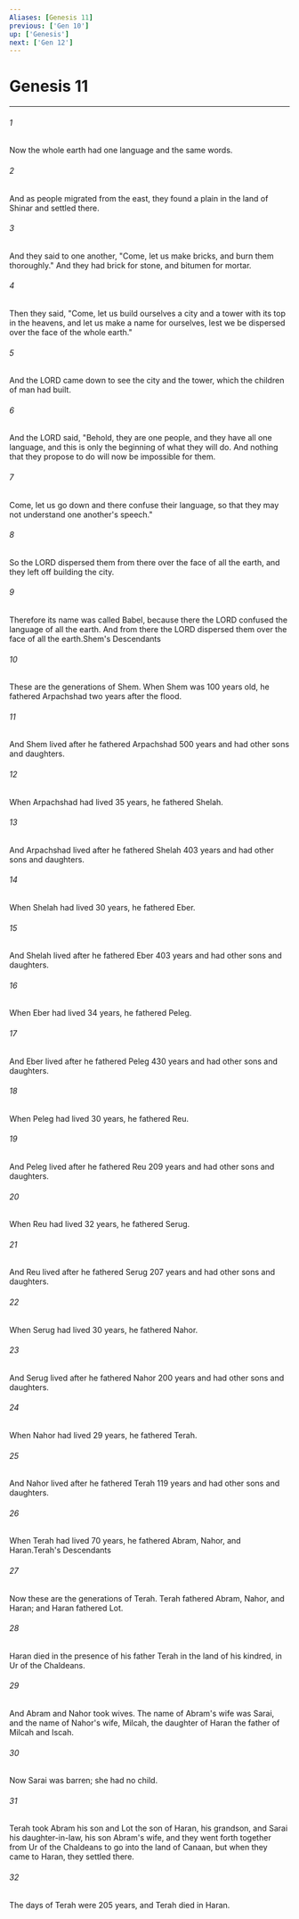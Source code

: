 ```yaml
---
Aliases: [Genesis 11]
previous: ['Gen 10']
up: ['Genesis']
next: ['Gen 12']
---
```

# Genesis 11

***

 

###### 1 
Now the whole earth had one language and the same words. 
 

###### 2 
And as people migrated from the east, they found a plain in the land of Shinar and settled there. 
 

###### 3 
And they said to one another, "Come, let us make bricks, and burn them thoroughly." And they had brick for stone, and bitumen for mortar. 
 

###### 4 
Then they said, "Come, let us build ourselves a city and a tower with its top in the heavens, and let us make a name for ourselves, lest we be dispersed over the face of the whole earth." 
 

###### 5 
And the LORD came down to see the city and the tower, which the children of man had built. 
 

###### 6 
And the LORD said, "Behold, they are one people, and they have all one language, and this is only the beginning of what they will do. And nothing that they propose to do will now be impossible for them. 
 

###### 7 
Come, let us go down and there confuse their language, so that they may not understand one another's speech." 
 

###### 8 
So the LORD dispersed them from there over the face of all the earth, and they left off building the city. 
 

###### 9 
Therefore its name was called Babel, because there the LORD confused the language of all the earth. And from there the LORD dispersed them over the face of all the earth.Shem's Descendants
 
 

###### 10 
These are the generations of Shem. When Shem was 100 years old, he fathered Arpachshad two years after the flood. 
 

###### 11 
And Shem lived after he fathered Arpachshad 500 years and had other sons and daughters.
 
 

###### 12 
When Arpachshad had lived 35 years, he fathered Shelah. 
 

###### 13 
And Arpachshad lived after he fathered Shelah 403 years and had other sons and daughters.
 
 

###### 14 
When Shelah had lived 30 years, he fathered Eber. 
 

###### 15 
And Shelah lived after he fathered Eber 403 years and had other sons and daughters.
 
 

###### 16 
When Eber had lived 34 years, he fathered Peleg. 
 

###### 17 
And Eber lived after he fathered Peleg 430 years and had other sons and daughters.
 
 

###### 18 
When Peleg had lived 30 years, he fathered Reu. 
 

###### 19 
And Peleg lived after he fathered Reu 209 years and had other sons and daughters.
 
 

###### 20 
When Reu had lived 32 years, he fathered Serug. 
 

###### 21 
And Reu lived after he fathered Serug 207 years and had other sons and daughters.
 
 

###### 22 
When Serug had lived 30 years, he fathered Nahor. 
 

###### 23 
And Serug lived after he fathered Nahor 200 years and had other sons and daughters.
 
 

###### 24 
When Nahor had lived 29 years, he fathered Terah. 
 

###### 25 
And Nahor lived after he fathered Terah 119 years and had other sons and daughters.
 
 

###### 26 
When Terah had lived 70 years, he fathered Abram, Nahor, and Haran.Terah's Descendants
 
 

###### 27 
Now these are the generations of Terah. Terah fathered Abram, Nahor, and Haran; and Haran fathered Lot. 
 

###### 28 
Haran died in the presence of his father Terah in the land of his kindred, in Ur of the Chaldeans. 
 

###### 29 
And Abram and Nahor took wives. The name of Abram's wife was Sarai, and the name of Nahor's wife, Milcah, the daughter of Haran the father of Milcah and Iscah. 
 

###### 30 
Now Sarai was barren; she had no child.
 
 

###### 31 
Terah took Abram his son and Lot the son of Haran, his grandson, and Sarai his daughter-in-law, his son Abram's wife, and they went forth together from Ur of the Chaldeans to go into the land of Canaan, but when they came to Haran, they settled there. 
 

###### 32 
The days of Terah were 205 years, and Terah died in Haran.
 
